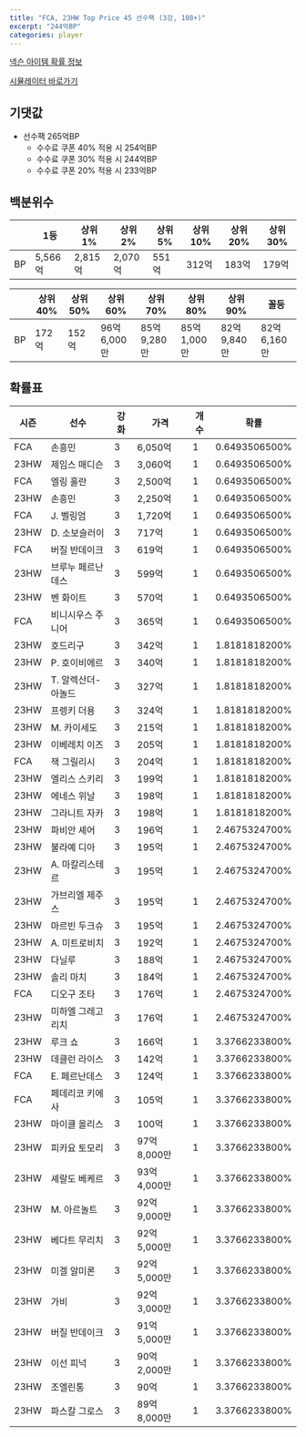 ```yaml
---
title: "FCA, 23HW Top Price 45 선수팩 (3강, 108+)"
excerpt: "244억BP"
categories: player
---
```

[넥슨 아이템 확률 정보](http://iteminfo.nexon.com/probability/fco?sn=7547)

[시뮬레이터 바로가기](/simulator/7547)
## 기댓값
- 선수팩 265억BP
  - 수수료 쿠폰 40% 적용 시 254억BP
  - 수수료 쿠폰 30% 적용 시 244억BP
  - 수수료 쿠폰 20% 적용 시 233억BP


## 백분위수

||1등|상위1%|상위2%|상위5%|상위10%|상위20%|상위30%|
|---|---|---|---|---|---|---|---|
|BP|5,566억|2,815억|2,070억|551억|312억|183억|179억|

||상위40%|상위50%|상위60%|상위70%|상위80%|상위90%|꼴등|
|---|---|---|---|---|---|---|---|
|BP|172억|152억|96억 6,000만|85억 9,280만|85억 1,000만|82억 9,840만|82억 6,160만|


## 확률표

|시즌|선수|강화|가격|개수|확률|
|---|---|---|---|---|---|
|FCA|손흥민|3|6,050억|1|0.6493506500%|
|23HW|제임스 매디슨|3|3,060억|1|0.6493506500%|
|FCA|엘링 홀란|3|2,500억|1|0.6493506500%|
|23HW|손흥민|3|2,250억|1|0.6493506500%|
|FCA|J. 벨링엄|3|1,720억|1|0.6493506500%|
|23HW|D. 소보슬러이|3|717억|1|0.6493506500%|
|FCA|버질 반데이크|3|619억|1|0.6493506500%|
|23HW|브루누 페르난데스|3|599억|1|0.6493506500%|
|23HW|벤 화이트|3|570억|1|0.6493506500%|
|FCA|비니시우스 주니어|3|365억|1|0.6493506500%|
|23HW|호드리구|3|342억|1|1.8181818200%|
|23HW|P. 호이비에르|3|340억|1|1.8181818200%|
|23HW|T. 알렉산더-아놀드|3|327억|1|1.8181818200%|
|23HW|프렝키 더용|3|324억|1|1.8181818200%|
|23HW|M. 카이세도|3|215억|1|1.8181818200%|
|23HW|이베레치 이즈|3|205억|1|1.8181818200%|
|FCA|잭 그릴리시|3|204억|1|1.8181818200%|
|23HW|엘리스 스키리|3|199억|1|1.8181818200%|
|23HW|에네스 위날|3|198억|1|1.8181818200%|
|23HW|그라니트 자카|3|198억|1|1.8181818200%|
|23HW|파비안 셰어|3|196억|1|2.4675324700%|
|23HW|불라예 디아|3|195억|1|2.4675324700%|
|23HW|A. 마칼리스테르|3|195억|1|2.4675324700%|
|23HW|가브리엘 제주스|3|195억|1|2.4675324700%|
|23HW|마르빈 두크슈|3|195억|1|2.4675324700%|
|23HW|A. 미트로비치|3|192억|1|2.4675324700%|
|23HW|다닐루|3|188억|1|2.4675324700%|
|23HW|솔리 마치|3|184억|1|2.4675324700%|
|FCA|디오구 조타|3|176억|1|2.4675324700%|
|23HW|미하엘 그레고리치|3|176억|1|2.4675324700%|
|23HW|루크 쇼|3|166억|1|3.3766233800%|
|23HW|데클런 라이스|3|142억|1|3.3766233800%|
|FCA|E. 페르난데스|3|124억|1|3.3766233800%|
|FCA|페데리코 키에사|3|105억|1|3.3766233800%|
|23HW|마이클 올리스|3|100억|1|3.3766233800%|
|23HW|피카요 토모리|3|97억 8,000만|1|3.3766233800%|
|23HW|셰랄도 베케르|3|93억 4,000만|1|3.3766233800%|
|23HW|M. 아르놀트|3|92억 9,000만|1|3.3766233800%|
|23HW|베다트 무리치|3|92억 5,000만|1|3.3766233800%|
|23HW|미겔 알미론|3|92억 5,000만|1|3.3766233800%|
|23HW|가비|3|92억 3,000만|1|3.3766233800%|
|23HW|버질 반데이크|3|91억 5,000만|1|3.3766233800%|
|23HW|이선 피넉|3|90억 2,000만|1|3.3766233800%|
|23HW|조엘린통|3|90억|1|3.3766233800%|
|23HW|파스칼 그로스|3|89억 8,000만|1|3.3766233800%|

